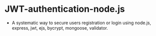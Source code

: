 # JWT-authentication-node.js
* A systematic way to secure users registration or login using node.js, express, jwt, ejs, bycrypt, mongoose, validator.
